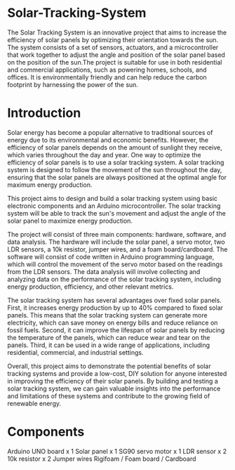 # Solar-Tracking-System

The Solar Tracking System is an innovative project that aims to increase the efficiency of solar panels by optimizing their orientation towards the sun. The system consists of a set of sensors, actuators, and a microcontroller that work together to adjust the angle and position of the solar panel based on the position of the sun.The project is suitable for use in both residential and commercial applications, such as powering homes, schools, and offices. It is environmentally friendly and can help reduce the carbon footprint by harnessing the power of the sun.

# Introduction

Solar energy has become a popular alternative to traditional sources of energy due to its environmental and economic benefits. However, the efficiency of solar panels depends on the amount of sunlight they receive, which varies throughout the day and year. One way to optimize the efficiency of solar panels is to use a solar tracking system. A solar tracking system is designed to follow the movement of the sun throughout the day, ensuring that the solar panels are always positioned at the optimal angle for maximum energy production.

This project aims to design and build a solar tracking system using basic electronic components and an Arduino microcontroller. The solar tracking system will be able to track the sun's movement and adjust the angle of the solar panel to maximize energy production.

The project will consist of three main components: hardware, software, and data analysis. The hardware will include the solar panel, a servo motor, two LDR sensors, a 10k resistor, jumper wires, and a foam board/cardboard. The software will consist of code written in Arduino programming language, which will control the movement of the servo motor based on the readings from the LDR sensors. The data analysis will involve collecting and analyzing data on the performance of the solar tracking system, including energy production, efficiency, and other relevant metrics.

The solar tracking system has several advantages over fixed solar panels. First, it increases energy production by up to 40% compared to fixed solar panels. This means that the solar tracking system can generate more electricity, which can save money on energy bills and reduce reliance on fossil fuels. Second, it can improve the lifespan of solar panels by reducing the temperature of the panels, which can reduce wear and tear on the panels. Third, it can be used in a wide range of applications, including residential, commercial, and industrial settings.

Overall, this project aims to demonstrate the potential benefits of solar tracking systems and provide a low-cost, DIY solution for anyone interested in improving the efficiency of their solar panels. By building and testing a solar tracking system, we can gain valuable insights into the performance and limitations of these systems and contribute to the growing field of renewable energy.

# Components

Arduino UNO board x 1 
Solar panel x 1
SG90 servo motor x 1 
LDR sensor x 2 
10k resistor x 2 
Jumper wires 
Rigifoam / Foam board / Cardboard

